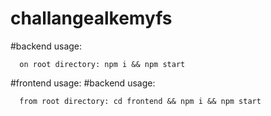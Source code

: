 # challangealkemyfs


#backend usage:
```
  on root directory: npm i && npm start
```
#frontend usage:
#backend usage:
```
  from root directory: cd frontend && npm i && npm start
```
